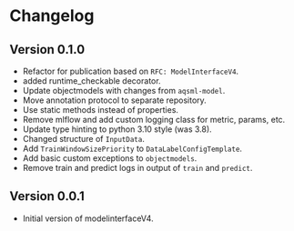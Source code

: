 # Changelog

## Version 0.1.0
- Refactor for publication based on `RFC: ModelInterfaceV4`.
- added runtime_checkable decorator.
- Update objectmodels with changes from `aqsml-model`.
- Move annotation protocol to separate repository.
- Use static methods instead of properties.
- Remove mlflow and add custom logging class for metric, params, etc.
- Update type hinting to python 3.10 style (was 3.8).
- Changed structure of `InputData`.
- Add `TrainWindowSizePriority` to `DataLabelConfigTemplate`.
- Add basic custom exceptions to `objectmodels`.
- Remove train and predict logs in output of `train` and `predict`.

## Version 0.0.1
- Initial version of modelinterfaceV4.
